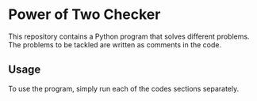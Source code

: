 # Power of Two Checker

This repository contains a Python program that solves different problems. The problems to be tackled are written as comments in the code.

## Usage

To use the program, simply run each of the codes sections separately.

